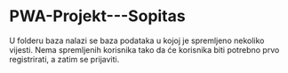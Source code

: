 # PWA-Projekt---Sopitas

U folderu baza nalazi se baza podataka u kojoj je spremljeno nekoliko vijesti.
Nema spremljenih korisnika tako da će korisnika biti potrebno prvo registrirati, a zatim se prijaviti.
